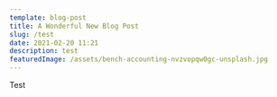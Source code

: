 ```yaml
---
template: blog-post
title: A Wonderful New Blog Post
slug: /test
date: 2021-02-20 11:21
description: test
featuredImage: /assets/bench-accounting-nvzvopqw0gc-unsplash.jpg
---
```

Test